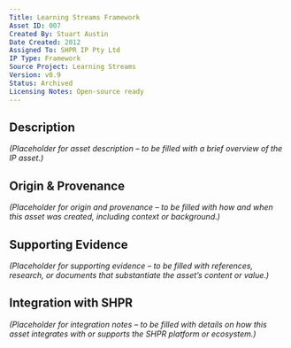 ```yaml
---
Title: Learning Streams Framework
Asset ID: 007
Created By: Stuart Austin
Date Created: 2012
Assigned To: SHPR IP Pty Ltd
IP Type: Framework
Source Project: Learning Streams
Version: v0.9
Status: Archived
Licensing Notes: Open-source ready
---
```


## Description
_(Placeholder for asset description – to be filled with a brief overview of the IP asset.)_

## Origin & Provenance
_(Placeholder for origin and provenance – to be filled with how and when this asset was created, including context or background.)_

## Supporting Evidence
_(Placeholder for supporting evidence – to be filled with references, research, or documents that substantiate the asset’s content or value.)_

## Integration with SHPR
_(Placeholder for integration notes – to be filled with details on how this asset integrates with or supports the SHPR platform or ecosystem.)_
